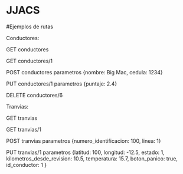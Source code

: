 # JJACS

#Ejemplos de rutas

Conductores:

GET conductores

GET conductores/1

POST conductores
parametros {nombre: Big Mac, cedula: 1234}

PUT conductores/1
parametros {puntaje: 2.4}

DELETE conductores/6


Tranvias:

GET tranvias

GET tranvias/1

POST tranvias
parametros {numero_identificacion: 100, linea: 1}

PUT tranvias/1
parametros {latitud: 100, longitud: -12.5, estado: 1, kilometros_desde_revision: 10.5, temperatura: 15.7, boton_panico: true, id_conductor: 1  }
